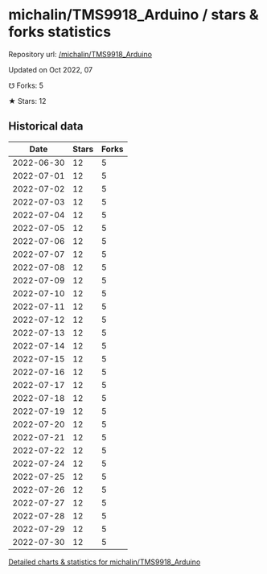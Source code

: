 # michalin/TMS9918_Arduino / stars & forks statistics

Repository url: [/michalin/TMS9918_Arduino](https://github.com/michalin/TMS9918_Arduino)

Updated on Oct 2022, 07

☋ Forks: 5

★ Stars: 12

## Historical data
| Date | Stars | Forks |
|------|-------|-------|
| 2022-06-30 | 12 | 5 | 
| 2022-07-01 | 12 | 5 | 
| 2022-07-02 | 12 | 5 | 
| 2022-07-03 | 12 | 5 | 
| 2022-07-04 | 12 | 5 | 
| 2022-07-05 | 12 | 5 | 
| 2022-07-06 | 12 | 5 | 
| 2022-07-07 | 12 | 5 | 
| 2022-07-08 | 12 | 5 | 
| 2022-07-09 | 12 | 5 | 
| 2022-07-10 | 12 | 5 | 
| 2022-07-11 | 12 | 5 | 
| 2022-07-12 | 12 | 5 | 
| 2022-07-13 | 12 | 5 | 
| 2022-07-14 | 12 | 5 | 
| 2022-07-15 | 12 | 5 | 
| 2022-07-16 | 12 | 5 | 
| 2022-07-17 | 12 | 5 | 
| 2022-07-18 | 12 | 5 | 
| 2022-07-19 | 12 | 5 | 
| 2022-07-20 | 12 | 5 | 
| 2022-07-21 | 12 | 5 | 
| 2022-07-22 | 12 | 5 | 
| 2022-07-24 | 12 | 5 | 
| 2022-07-25 | 12 | 5 | 
| 2022-07-26 | 12 | 5 | 
| 2022-07-27 | 12 | 5 | 
| 2022-07-28 | 12 | 5 | 
| 2022-07-29 | 12 | 5 | 
| 2022-07-30 | 12 | 5 | 


[Detailed charts & statistics for michalin/TMS9918_Arduino](https://reviewgithub.com/rep/michalin/TMS9918_Arduino)
